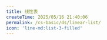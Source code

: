 ```yaml
---
title: 线性表
createTime: 2025/05/16 21:40:06
permalink: /cs-basic/ds/linear-list/
icon: 'line-md:list-3-filled'
---
```

